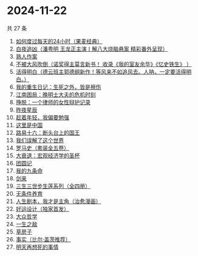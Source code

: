 # 2024-11-22

共 27 条

<!-- BEGIN WEREAD -->
<!-- 最后更新时间 2024-11-22 18:01:10 +0800 -->
1. [如何度过每天的24小时（果麦经典）](https://weread.qq.com/web/bookDetail/37232b70813ab9513g017e32)
1. [白夜追凶（潘粤明 王龙正主演丨解八大烧脑悬案 精彩番外呈现）](https://weread.qq.com/web/bookDetail/42332ea0813ab9608g0127d4)
1. [熟人作案](https://weread.qq.com/web/bookDetail/79532670813ab94f1g0117c1)
1. [不被大风吹倒（诺奖得主莫言新书！ 收录《我的室友余华》《忆史铁生》 ）](https://weread.qq.com/web/bookDetail/2c032e80813ab95aag019524)
1. [活得明白（德云班主郭德纲新作！等风来不如追风去。人呐，一定要活得明白。）](https://weread.qq.com/web/bookDetail/e5132920813ab95f6g01779f)
1. [我的重生日记：生死之外，皆是擦伤](https://weread.qq.com/web/bookDetail/d7432640813ab9560g013cc5)
1. [江南困局：晚明⼠⼤夫的危机时刻](https://weread.qq.com/web/bookDetail/f7632f50813ab9598g01376d)
1. [挣脱：一个律师的女性辩护记录](https://weread.qq.com/web/bookDetail/7a532e50813ab7fedg010cfc)
1. [昨夜星辰](https://weread.qq.com/web/bookDetail/39732650813ab7a01g0111c6)
1. [趁着年轻，我偏要勉强](https://weread.qq.com/web/bookDetail/03632890729fc921036eaf1)
1. [这里是中国](https://weread.qq.com/web/bookDetail/084324d07193a89308476c4)
1. [路易十六：断头台上的国王](https://weread.qq.com/web/bookDetail/cce32ed0813ab9509g012a81)
1. [我们误解了这个世界](https://weread.qq.com/web/bookDetail/40f32200813ab702dg017fef)
1. [罗马史（套装全五卷）](https://weread.qq.com/web/bookDetail/75832c507247d0337584c87)
1. [大衰退：宏观经济学的圣杯](https://weread.qq.com/web/bookDetail/f9132cf0813ab9597g014eb1)
1. [团圆记](https://weread.qq.com/web/bookDetail/b64323c0813ab9595g0181f0)
1. [我的九条命](https://weread.qq.com/web/bookDetail/33c32eb0813ab702dg01853a)
1. [剑来](https://weread.qq.com/web/bookDetail/8e5326b07153adcf8e53d42)
1. [三生三世步生莲系列（全四册）](https://weread.qq.com/web/bookDetail/d5132800813ab93c3g016a96)
1. [无条件养育](https://weread.qq.com/web/bookDetail/27b327b05e44c227b752c9d)
1. [人生剧本，我才是主角（治愈漫画）](https://weread.qq.com/web/bookDetail/1a132750813ab9560g016b47)
1. [好运设计（独家首发）](https://weread.qq.com/web/bookDetail/6ef32e40813ab8e9bg014638)
1. [大众哲学](https://weread.qq.com/web/bookDetail/dd832050719146b9dd811ff)
1. [一生之敌](https://weread.qq.com/web/bookDetail/96232f70813ab9596g010e94)
1. [草房子](https://weread.qq.com/web/bookDetail/e9a32d80813ab8540g012d73)
1. [事实（比尔·盖茨推荐）](https://weread.qq.com/web/bookDetail/14b3246071831d1514b1198)
1. [明天再想死的事情](https://weread.qq.com/web/bookDetail/9bb32a40813ab73a5g016f56)
<!-- END WEREAD -->